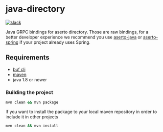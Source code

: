 # java-directory

[![slack](https://img.shields.io/badge/slack-Aserto%20Community-brightgreen)](https://asertocommunity.slack.com)

Java GRPC bindings for aserto directory. Those are raw bindings, for a better developer experience we recommend you use [aserto-java](https://github.com/aserto-dev/aserto-java) or [aserto-spring](https://github.com/aserto-dev/aserto-spring) if your project already uses Spring.


## Requirements
- [buf cli](https://docs.buf.build/installation)
- [maven](https://maven.apache.org/guides/introduction/introduction-to-the-pom.html)
- java 1.8 or newer

### Building the project
```bash
mvn clean && mvn package
```
 If you want to install the package to your local maven repository in order to include it in other projects
```bash
mvn clean && mvn install
```
